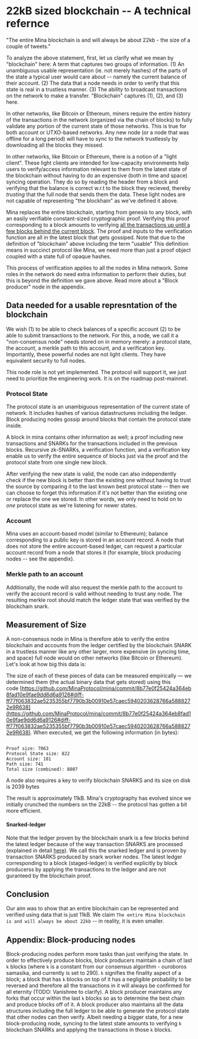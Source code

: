 # 22kB sized blockchain -- A technical refernce

"The entire Mina blockchain is and will always be about 22kb - the size of a couple of tweets."

To analyze the above statement, first, let us clarify what we mean by "blockchain" here: A term that captures two groups of information. (1) An unambiguous usable representation (ie. not merely hashes) of the parts of the state a typical user would care about -- namely the current balance of their account. (2) The data that a node needs in order to verify that this state is real in a trustless manner. (3) The ability to broadcast transactions on the network to make a transfer. "Blockchain" captures (1), (2), and (3) here.

In other networks, like Bitcoin or Ethereum, miners require the entire history of the transactions in the network (organized via the chain of blocks) to fully validate any portion of the current state of those networks. This is true for both account or UTXO-based networks. Any new node (or a node that was offline for a long period) will have to sync to the network trustlessly by downloading all the blocks they missed.

In other networks, like Bitcoin or Ethereum, there is a notion of a "light client". These light clients are intended for low-capacity environments help users to verify/access information relevant to them from the latest state of the blockchain without having to do an expensive (both in time and space) syncing operation. They do so by reading the header from a block and verifying that the balance is correct w.r.t to the block they recieved, thereby _trusting_ that the full node that sends them the data. These light nodes are not capable of representing "the blockhain" as we've defined it above.

Mina replaces the entire blockchain, starting from genesis to any block, with an easily verifiable constant-sized cryptographic proof. Verifying this proof corresponding to a block amounts to verifying [all the transactions up until a few blocks behind the current block](#snarked-ledger). The proof and inputs to the verification function are all in the latest block that gets gossiped. Note that due to the definition of "blockchain" above including the term "usable" This definition means in succinct protocol like Mina, we need more than just a proof object coupled with a state full of opaque hashes.

This process of verification applies to all the nodes in Mina network. Some roles in the network do need extra information to perform their duties, but this is beyond the definition we gave above. Read more about a "Block producer" node in the appendix.

## Data needed for a usable represntation of the blockchain

We wish (1) to be able to check balances of a specific account (2) to be able to submit transactions to the network. For this, a node, we call it a "non-consensus node" needs stored on in memory merely: a protocol state, the account, a merkle path to this account, and a verification key. Importantly, these powerful nodes are not light clients. They have equivalent security to full nodes.

This node role is not yet implemented. The protocol will support it, we just need to prioritize the engineering work. It is on the roadmap post-mainnet.

### Protocol State

The protocol state is an unambiguous representation of the current state of network. It includes hashes of various datastructures including the ledger. Block producing nodes gossip around blocks that contain the protocol state inside.

A block in mina contains other information as well; a proof including new transactions and SNARKs for the transactions included in the previous blocks. Recursive zk-SNARKs, a verification function, and a verification key enable us to verify the entire sequence of blocks just via the proof and the protocol state from one single new block.

After verifying the new state is valid, the node can also independently check if the new block is better than the existing one without having to trust the source by comparing it to the last known best protocol state -- then we can choose to forget this information if it's not better than the existing one or replace the one we stored. In other words, we only need to hold on to _one_ protocol state as we're listening for newer states.

### Account

Mina uses an account-based model (similar to Ethereum); balance corresponding to a public key is stored in an account record. A node that does not store the entire account-based ledger, can request a particular account record from a node that stores it (for example, block producing nodes -- see the appendix).

### Merkle path to an account

Additionally, the node will also request the merkle path to the account to verify the account record is valid without needing to trust any node. The resulting merkle root should match the ledger state that was verified by the blockchain snark.

## Measurement of Size

A non-consensus node in Mina is therefore able to verify the entire blockchain and accounts from the ledger certified by the blockchain SNARK in a trustless manner like any other larger, more expensive (in syncing time, and space) full node would on other networks (like Bitcoin or Ethereum). Let's look at how big this data is:

The size of each of these pieces of data can be measured empirically — we determined them (the actual binary data that gets stored) using this code [https://github.com/MinaProtocol/mina/commit/8b77e0f25424a364eb8fad10e9fae9dd6d6a9126#diff-ff77f063832ae5235355bf7790b3b00910e57caec5940203628766a5888272e9R638](https://github.com/MinaProtocol/mina/commit/8b77e0f25424a364eb8fad10e9fae9dd6d6a9126#diff-ff77f063832ae5235355bf7790b3b00910e57caec5940203628766a5888272e9R638).
When executed, we get the following information (in bytes):

```

Proof size: 7063
Protocol State size: 822
Account size: 181
Path size: 741
Total size (combined): 8807

```

A node also requires a key to verify blockchain SNARKS and its size on disk is 2039 bytes

The result is approximately 11kB. Mina's cryptography has evolved since we initially crunched the numbers on the 22kB -- the protocol has gotten a bit more efficient.

#### Snarked-ledger

Note that the ledger proven by the blockchain snark is a few blocks behind the latest ledger because of the way transaction SNARKS are processed (explained in detail [here](https://minaprotocol.com/blog/scanning-for-scans)). We call this the snarked ledger and is proven by transaction SNARKS produced by snark worker nodes. The latest ledger corresponding to a block (staged-ledger) is verified explicitly by block producerss by applying the transactions to the ledger and are not guranteed by the blockchain proof.

## Conclusion

Our aim was to show that an entire blockchain can be represented and verified using data that is just 11kB. We claim `The entire Mina blockchain is and will always be about 22kb` -- in reality, it is even smaller.

## Appendix: Block-producing nodes

Block-producing nodes perform more tasks than just verifying the state. In order to effectively produce blocks, block producers maintain a chain of last `k` blocks (where `k` is a constant from our consensus algorithm - ouroboros samasika, and currently is set to 290). `k` signifies the finality aspect of a block; a block that has `k` blocks on top of it has a negligible probability to be reversed and therefore all the transactions in it will always be confirmed for all eternity (TODO: Vanishree to clarify). A block producer maintains any forks that occur within the last `k` blocks so as to determine the best chain and produce blocks off of it. A block producer also maintains all the data structures including the full ledger to be able to generate the protocol state that other nodes can then verify. Albeit needing a bigger state, for a new block-producing node, syncing to the latest state amounts to verifying `k` blockchain SNARKs and applying the transactions in those `k` blocks.
